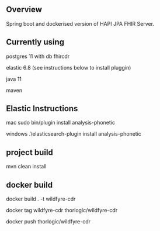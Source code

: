 
## Overview

Spring boot and dockerised version of HAPI JPA FHIR Server.

## Currently using 

postgres 11 with db fhircdr

elastic 6.8 (see instructions below to install pluggin)

java 11

maven


## Elastic Instructions

mac
sudo bin/plugin install analysis-phonetic

windows 
.\elasticsearch-plugin install analysis-phonetic

## project build

mvn clean install

## docker build

docker build . -t wildfyre-cdr

docker tag wildfyre-cdr thorlogic/wildfyre-cdr

docker push thorlogic/wildfyre-cdr





